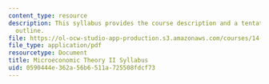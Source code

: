 ```yaml
---
content_type: resource
description: This syllabus provides the course description and a tentative course
  outline.
file: https://ol-ocw-studio-app-production.s3.amazonaws.com/courses/14-122-microeconomic-theory-ii-fall-2002/0590444e362a56b6511a725508fdcf73_syllabus.pdf
file_type: application/pdf
resourcetype: Document
title: Microeconomic Theory II Syllabus
uid: 0590444e-362a-56b6-511a-725508fdcf73
---
```

